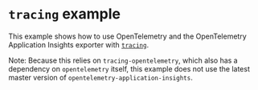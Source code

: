 # `tracing` example

This example shows how to use OpenTelemetry and the OpenTelemetry Application Insights exporter with [`tracing`](https://crates.io/crates/tracing).

Note: Because this relies on `tracing-opentelemetry`, which also has a dependency on `opentelemetry` itself, this example does not use the latest master version of `opentelemetry-application-insights`.
